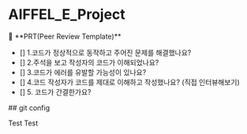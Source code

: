 # AIFFEL_E_Project

<aside>
🔑 **PRT(Peer Review Template)**

- []  1.코드가 정상적으로 동작하고 주어진 문제를 해결했나요?
- []  2.주석을 보고 작성자의 코드가 이해되었나요?
- []  3.코드가 에러를 유발할 가능성이 있나요?
- []  4.코드 작성자가 코드를 제대로 이해하고 작성했나요? (직접 인터뷰해보기)
- []  5. 코드가 간결한가요?
    
</aside>
## git config

Test
Test
